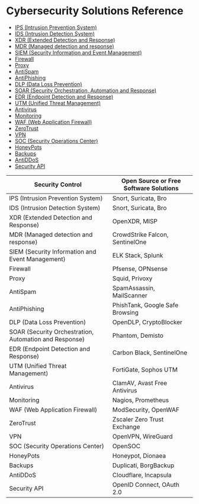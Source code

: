 # Cybersecurity Solutions Reference

- [IPS (Intrusion Prevention System)](#)
- [IDS (Intrusion Detection System)](#)
- [XDR (Extended Detection and Response)](#)
- [MDR (Managed detection and response)](#)
- [SIEM (Security Information and Event Management)](#)
- [Firewall](#)
- [Proxy](#)
- [AntiSpam](#)
- [AntiPhishing](#)
- [DLP (Data Loss Prevention)](#)
- [SOAR (Security Orchestration, Automation and Response)](#)
- [EDR (Endpoint Detection and Response)](#)
- [UTM (Unified Threat Management)](#)
- [Antivirus](#)
- [Monitoring](#)
- [WAF (Web Application Firewall)](#)
- [ZeroTrust](#)
- [VPN](#)
- [SOC (Security Operations Center)](#)
- [HoneyPots](#)
- [Backups](#)
- [AntiDDoS](#)
- [Security API](#)

| Security Control | Open Source or Free Software Solutions |
|---|---|
| IPS (Intrusion Prevention System) | Snort, Suricata, Bro |
| IDS (Intrusion Detection System) | Snort, Suricata, Bro |
| XDR (Extended Detection and Response) | OpenXDR, MISP |
| MDR (Managed detection and response) | CrowdStrike Falcon, SentinelOne |
| SIEM (Security Information and Event Management) | ELK Stack, Splunk |
| Firewall | Pfsense, OPNsense |
| Proxy | Squid, Privoxy |
| AntiSpam | SpamAssassin, MailScanner |
| AntiPhishing | PhishTank, Google Safe Browsing |
| DLP (Data Loss Prevention) | OpenDLP, CryptoBlocker |
| SOAR (Security Orchestration, Automation and Response) | Phantom, Demisto |
| EDR (Endpoint Detection and Response) | Carbon Black, SentinelOne |
| UTM (Unified Threat Management) | FortiGate, Sophos UTM |
| Antivirus | ClamAV, Avast Free Antivirus |
| Monitoring | Nagios, Prometheus |
| WAF (Web Application Firewall) | ModSecurity, OpenWAF |
| ZeroTrust | Zscaler Zero Trust Exchange |
| VPN | OpenVPN, WireGuard |
| SOC (Security Operations Center) | OpenSOC |
| HoneyPots | Honeypot, Dionaea |
| Backups | Duplicati, BorgBackup |
| AntiDDoS | Cloudflare, Incapsula |
| Security API | OpenID Connect, OAuth 2.0 |





